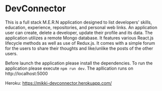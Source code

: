 # DevConnector

This is a full stack M.E.R.N application designed to list developers' skills, education, experience, repositories, and personal web links. An application user can create, delete a developer, update their profile and its data. The application utilizes a remote Mongo database. It features various React.js lifecycle methods as well as use of Redux.js.
It comes with a simple forum for the users to share their thoughts and like/unlike the posts of the other users.

Before launch the application please install the dependencies. To run the application please execute `npm run dev`.
The apllication runs on http://localhost:5000

Heroku: https://mikki-devconnector.herokuapp.com/